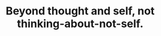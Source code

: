 ---
title: Beyond thought and self, not thinking-about-not-self.
tags: experience buddhism
sohotrightnow: true
---